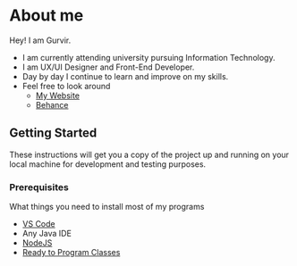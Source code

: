 # About me

Hey! I am Gurvir.

* I am currently attending university pursuing Information Technology.
* I am UX/UI Designer and Front-End Developer.
* Day by day I continue to learn and improve on my skills.
* Feel free to look around 
  * [My Website](https://gurvirboparai.netlify.app/)
  * [Behance](https://www.behance.net/gurvirboparai)

## Getting Started 

These instructions will get you a copy of the project up and running on your local machine for development and testing purposes.

### Prerequisites

What things you need to install most of my programs

* [VS Code](https://code.visualstudio.com/)
* Any Java IDE
* [NodeJS](https://nodejs.org/en/)
* [Ready to Program Classes](http://compsci.ca/holtsoft/)
